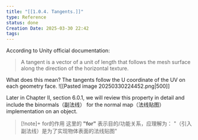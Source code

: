 ```yaml
---
title: "[[1.0.4. Tangents.]]"
type: Reference
status: done
Creation Date: 2025-03-30 22:42
tags:
---
```

According to Unity official documentation:
> A tangent is a vector of a unit of length that follows the mesh surface along the direction of the horizontal texture.

What does this mean? The tangents follow the U coordinate of the UV on each geometry face.
![[Pasted image 20250330224452.png|500]]

Later in Chapter II, section 6.0.1, we will review this property in detail and include the binormals（副法线） for the normal map（法线贴图） implementation on an object.
> [!note]+ for的作用
> 这里的 ​**"for"** 表示 ​目的/功能关系，应理解为：
> "（引入副法线）是为了实现物体表面的法线贴图"

